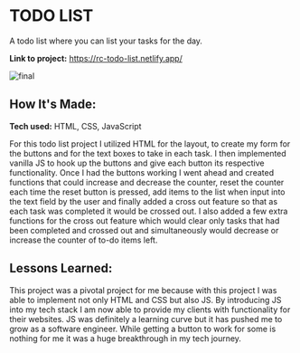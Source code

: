 # TODO LIST
A todo list where you can list your tasks for the day.

**Link to project:** https://rc-todo-list.netlify.app/

![final](https://user-images.githubusercontent.com/88361309/164591900-80749e78-5678-4e9b-840e-ac69be0c1fe7.png)


## How It's Made:

**Tech used:** HTML, CSS, JavaScript

For this todo list project I utilized HTML for the layout, to create my form for the buttons and for the text boxes to take in each task. I then implemented vanilla JS to hook up the buttons and give each button its respective functionality. Once I had the buttons working I went ahead and created functions that could increase and decrease the counter, reset the counter each time the reset button is pressed, add items to the list when input into the text field by the user and finally added a cross out feature so that as each task was completed it would be crossed out. I also added a few extra functions for the cross out feature which would clear only tasks that had been completed and crossed out and simultaneously would decrease or increase the counter of to-do items left.



## Lessons Learned:

This project was a pivotal project for me because with this project I was able to implement not only HTML and CSS but also JS. By introducing JS into my tech stack I am now able to provide my clients with functionality for their websites. JS was definitely a learning curve but it has pushed me to grow as a software engineer. While getting a button to work for some is nothing for me it was a huge breakthrough in my tech journey.
